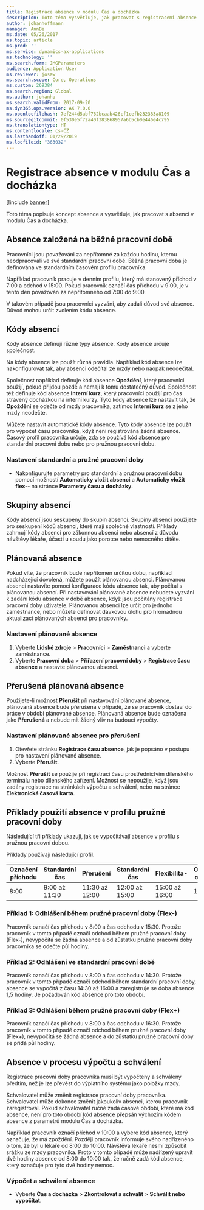 ```yaml
---
title: Registrace absence v modulu Čas a docházka
description: Toto téma vysvětluje, jak pracovat s registracemi absence v modulu Čas a docházka.
author: johanhoffmann
manager: AnnBe
ms.date: 05/26/2017
ms.topic: article
ms.prod: ''
ms.service: dynamics-ax-applications
ms.technology: ''
ms.search.form: JMGParameters
audience: Application User
ms.reviewer: josaw
ms.search.scope: Core, Operations
ms.custom: 269384
ms.search.region: Global
ms.author: johanho
ms.search.validFrom: 2017-09-20
ms.dyn365.ops.version: AX 7.0.0
ms.openlocfilehash: 7ef244d5abf762bcaab426cf1cefb232383a8109
ms.sourcegitcommit: 0f530e5f72a40f383868957a6b5cb0e446e4c795
ms.translationtype: HT
ms.contentlocale: cs-CZ
ms.lasthandoff: 01/29/2019
ms.locfileid: "363032"
---
```

# <a name="absence-registration-in-time-and-attendance"></a>Registrace absence v modulu Čas a docházka

[!include [banner](../includes/banner.md)]

Toto téma popisuje koncept absence a vysvětluje, jak pracovat s absencí v modulu Čas a docházka.

## <a name="absence-that-is-based-on-regular-work-hours"></a>Absence založená na běžné pracovní době

Pracovníci jsou považováni za nepřítomné za každou hodinu, kterou neodpracovali ve své standardní pracovní době. Běžná pracovní doba je definována ve standardním časovém profilu pracovníka.

Například pracovník pracuje v denním profilu, který má stanovený příchod v 7:00 a odchod v 15:00. Pokud pracovník označí čas příchodu v 9:00, je v tento den považován za nepřítomného od 7:00 do 9:00.

V takovém případě jsou pracovníci vyzváni, aby zadali důvod své absence. Důvod mohou určit zvolením kódu absence.

## <a name="absence-codes"></a>Kódy absencí

Kódy absence definují různé typy absence. Kódy absence určuje společnost.

Na kódy absence lze použít různá pravidla. Například kód absence lze nakonfigurovat tak, aby absenci odečítal ze mzdy nebo naopak neodečítal.

Společnost například definuje kód absence **Opoždění**, který pracovníci použijí, pokud přijdou pozdě a nemají k tomu dostatečný důvod. Společnost též definuje kód absence **Interní kurz**, který pracovníci použijí pro čas strávený docházkou na interní kurzy. Tyto kódy absence lze nastavit tak, že **Opoždění** se odečte od mzdy pracovníka, zatímco **Interní kurz** se z jeho mzdy neodečte.

Můžete nastavit automatické kódy absence. Tyto kódy absence lze použít pro výpočet času pracovníka, když není registrována žádná absence. Časový profil pracovníka určuje, zda se používá kód absence pro standardní pracovní dobu nebo pro pružnou pracovní dobu.

### <a name="set-up-standard-time-and-flex-time"></a>Nastavení standardní a pružné pracovní doby

- Nakonfigurujte parametry pro standardní a pružnou pracovní dobu pomocí možností **Automaticky vložit absenci** a **Automaticky vložit flex--** na stránce **Parametry času a docházky**.

## <a name="absence-groups"></a>Skupiny absencí

Kódy absencí jsou seskupeny do skupin absencí. Skupiny absencí použijete pro seskupení kódů absencí, které mají společné vlastnosti. Příklady zahrnují kódy absencí pro zákonnou absenci nebo absencí z důvodu návštěvy lékaře, účasti u soudu jako porotce nebo nemocného dítěte.

## <a name="planned-absence"></a>Plánovaná absence

Pokud víte, že pracovník bude nepřítomen určitou dobu, například nadcházející dovolená, můžete použít plánovanou absenci. Plánovanou absenci nastavíte pomocí konfigurace kódu absence tak, aby počítal s plánovanou absencí. Při nastavování plánované absence nebudete vyzváni k zadání kódu absence v době absence, když jsou počítány registrace pracovní doby uživatele. Plánovanou absenci lze určit pro jednoho zaměstnance, nebo můžete definovat dávkovou úlohu pro hromadnou aktualizaci plánovaných absencí pro pracovníky.

### <a name="set-up-planned-absence"></a>Nastavení plánované absence

1. Vyberte **Lidské zdroje** &gt; **Pracovníci** &gt; **Zaměstnanci** a vyberte zaměstnance.
2. Vyberte **Pracovní doba** &gt; **Přiřazení pracovní doby** &gt; **Registrace času absence** a nastavte plánovanou absenci.

## <a name="interrupted-planned-absence"></a>Přerušená plánovaná absence

Použijete-li možnost **Přerušit** při nastavování plánované absence, plánovaná absence bude přerušena v případě, že se pracovník dostaví do práce v období plánované absence. Plánovaná absence bude označena jako **Přerušená** a nebude mít žádný vliv na budoucí výpočty.

### <a name="set-up-a-planned-absence-for-interruption"></a>Nastavení plánované absence pro přerušení

1. Otevřete stránku **Registrace času absence**, jak je popsáno v postupu pro nastavení plánované absence.
2. Vyberte **Přerušit**.

Možnost **Přerušit** se použije při registraci času prostřednictvím dílenského terminálu nebo dílenského zařízení. Možnost se nepoužije, když jsou zadány registrace na stránkách výpočtu a schválení, nebo na stránce **Elektronická časová karta**.

## <a name="examples-of-the-use-of-absence-in-a-flex-profile"></a>Příklady použití absence v profilu pružné pracovní doby

Následující tři příklady ukazují, jak se vypočítávají absence v profilu s pružnou pracovní dobou.

Příklady používají následující profil.

| Označení příchodu | Standardní čas    | Přerušení             | Standardní čas | Flexibilita-        | Označení odchodu | Flexibilita+        |
|----------|------------------|-------------------|---------------|--------------|-----------|--------------|
| 8:00     | 9:00 až 11:30 | 11:30 až 12:00 | 12:00 až 15:00 | 15:00 až 16:00 | 16:00      | 16:00 až 18:00 |

### <a name="example-1-signing-out-during-a-flex--period"></a>Příklad 1: Odhlášení během pružné pracovní doby (Flex-)

Pracovník označí čas příchodu v 8:00 a čas odchodu v 15:30. Protože pracovník v tomto případě označí odchod během pružné pracovní doby (Flex-), nevypočítá se žádná absence a od zůstatku pružné pracovní doby pracovníka se odečte půl hodiny.

### <a name="example-2-signing-out-in-during-standard-time-period"></a>Příklad 2: Odhlášení ve standardní pracovní době

Pracovník označí čas příchodu v 8:00 a čas odchodu v 14:30. Protože pracovník v tomto případě označí odchod během standardní pracovní doby, absence se vypočítá z času 14:30 až 16:00 a zaregistruje se doba absence 1,5 hodiny. Je požadován kód absence pro toto období.

### <a name="example-3-signing-out-during-a-flex-period"></a>Příklad 3: Odhlášení během pružné pracovní doby (Flex+)

Pracovník označí čas příchodu v 8:00 a čas odchodu v 16:30. Protože pracovník v tomto případě označí odchod během pružné pracovní doby (Flex+), nevypočítá se žádná absence a do zůstatku pružné pracovní doby se přidá půl hodiny.

## <a name="absence-in-the-calculation-and-approval-process"></a>Absence v procesu výpočtu a schválení

Registrace pracovní doby pracovníka musí být vypočteny a schváleny předtím, než je lze převést do výplatního systému jako položky mzdy.

Schvalovatel může změnit registrace pracovní doby pracovníka. Schvalovatel může dokonce změnit jakoukoliv absenci, kterou pracovník zaregistroval. Pokud schvalovatel ručně zadá časové období, které má kód absence, není pro toto období kód absence přepsán výchozím kódem absence z parametrů modulu Čas a docházka.

Například pracovník označí příchod v 10:00 a vybere kód absence, který označuje, že má zpoždění. Později pracovník informuje svého nadřízeného o tom, že byl u lékaře od 8:00 do 10:00. Návštěva lékaře nesmí způsobit srážku ze mzdy pracovníka. Proto v tomto případě může nadřízený upravit dvě hodiny absence od 8:00 do 10:00 tak, že ručně zadá kód absence, který označuje pro tyto dvě hodiny nemoc.

### <a name="calculate-and-approve-absence"></a>Výpočet a schválení absence

- Vyberte **Čas a docházka** &gt; **Zkontrolovat a schválit** &gt; **Schválit nebo vypočítat**.
